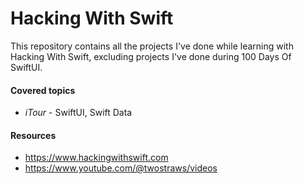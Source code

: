 # Hacking With Swift

This repository contains all the projects I've done while learning with Hacking With Swift, excluding projects I've done during 100 Days Of SwiftUI.

#### Covered topics
- *iTour* - SwiftUI, Swift Data

#### Resources
- https://www.hackingwithswift.com
- https://www.youtube.com/@twostraws/videos
